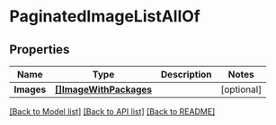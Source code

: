# PaginatedImageListAllOf

## Properties

Name | Type | Description | Notes
------------ | ------------- | ------------- | -------------
**Images** | [**[]ImageWithPackages**](ImageWithPackages.md) |  | [optional] 

[[Back to Model list]](../README.md#documentation-for-models) [[Back to API list]](../README.md#documentation-for-api-endpoints) [[Back to README]](../README.md)


